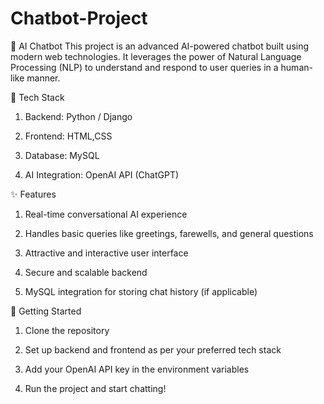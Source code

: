 # Chatbot-Project

🤖 AI Chatbot
This project is an advanced AI-powered chatbot built using modern web technologies. It leverages the power of Natural Language Processing (NLP) to understand and respond to user queries in a human-like manner.

🔧 Tech Stack
1) Backend: Python / Django 

2) Frontend: HTML,CSS

3) Database: MySQL

4) AI Integration: OpenAI API (ChatGPT)


✨ Features
1) Real-time conversational AI experience

2) Handles basic queries like greetings, farewells, and general questions

3) Attractive and interactive user interface

4) Secure and scalable backend

5) MySQL integration for storing chat history (if applicable)

🚀 Getting Started
1) Clone the repository

2) Set up backend and frontend as per your preferred tech stack

3) Add your OpenAI API key in the environment variables

4) Run the project and start chatting!

